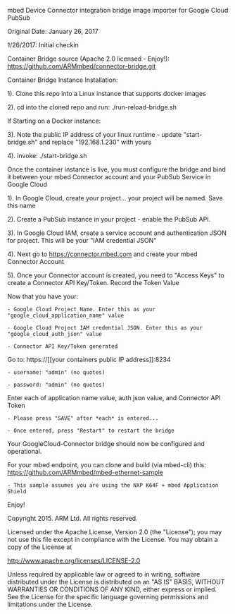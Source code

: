 mbed Device Connector integration bridge image importer for Google Cloud PubSub 

Original Date: January 26, 2017

1/26/2017: Initial checkin

Container Bridge source (Apache 2.0 licensed - Enjoy!): https://github.com/ARMmbed/connector-bridge.git

Container Bridge Instance Installation:

1). Clone this repo into a Linux instance that supports docker images

2). cd into the cloned repo and run: ./run-reload-bridge.sh


If Starting on a Docker instance: 

3). Note the public IP address of your linux runtime - update "start-bridge.sh" and replace "192.168.1.230" with yours

4). invoke: ./start-bridge.sh

Once the container instance is live, you must configure the bridge and bind it between your mbed Connector account and your PubSub Service in Google Cloud

1). In Google Cloud, create your project... your project will be named.  Save this name

2). Create a PubSub instance in your project - enable the PubSub API.

3). In Google Cloud IAM, create a service account and authentication JSON for project. This will be your "IAM credential JSON"

4). Next go to https://connector.mbed.com and create your mbed Connector Account

5). Once your Connector account is created, you need to "Access Keys" to create a Connector API Key/Token. Record the Token Value

Now that you have your:

    - Google Cloud Project Name. Enter this as your "google_cloud_application_name" value

    - Google Cloud Project IAM credential JSON. Enter this as your "google_cloud_auth_json" value

    - Connector API Key/Token generated

Go to:  https://[[your containers public IP address]]:8234

    - username: "admin" (no quotes)

    - password: "admin" (no quotes)

Enter each of application name value, auth json value, and Connector API Token

    - Please press "SAVE" after *each* is entered... 

    - Once entered, press "Restart" to restart the bridge

Your GoogleCloud-Connector bridge should now be configured and operational. 

For your mbed endpoint, you can clone and build (via mbed-cli) this: https://github.com/ARMmbed/mbed-ethernet-sample

    - This sample assumes you are using the NXP K64F + mbed Application Shield

Enjoy!

Copyright 2015. ARM Ltd. All rights reserved.

Licensed under the Apache License, Version 2.0 (the "License");
you may not use this file except in compliance with the License.
You may obtain a copy of the License at

   http://www.apache.org/licenses/LICENSE-2.0

Unless required by applicable law or agreed to in writing, software
distributed under the License is distributed on an "AS IS" BASIS,
WITHOUT WARRANTIES OR CONDITIONS OF ANY KIND, either express or implied.
See the License for the specific language governing permissions and
limitations under the License. 
